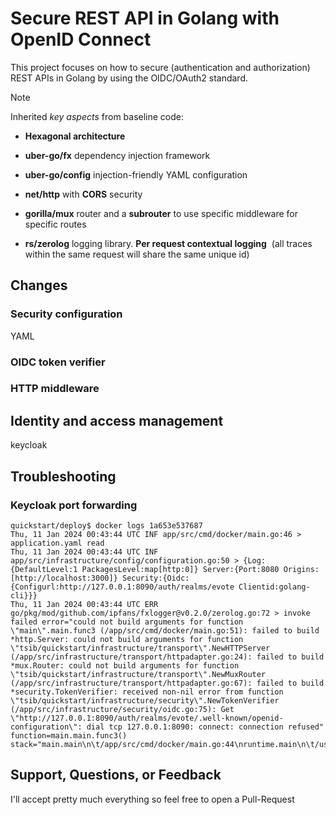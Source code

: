 # Secure REST API in Golang with OpenID Connect

This project focuses on how to secure (authentication and authorization) REST APIs in Golang by using the OIDC/OAuth2 standard. 
      
> [!NOTE]
> Inherited *key aspects* from baseline code:
>
> - **Hexagonal architecture**
> 
> - **uber-go/fx** dependency injection framework
> 
> - **uber-go/config** injection-friendly YAML configuration
> 
> - **net/http** with **CORS** security
> 
> - **gorilla/mux** router and a **subrouter** to use specific middleware for specific routes
> 
> - **rs/zerolog** logging library. **Per request contextual logging**  (all traces within the same request will share the same unique id)

## Changes

### Security configuration

YAML

### OIDC token verifier

### HTTP middleware

## Identity and access management

keycloak

## Troubleshooting

### Keycloak port forwarding

```shell
quickstart/deploy$ docker logs 1a653e537687
Thu, 11 Jan 2024 00:43:44 UTC INF app/src/cmd/docker/main.go:46 > application.yaml read
Thu, 11 Jan 2024 00:43:44 UTC INF app/src/infrastructure/config/configuration.go:50 > {Log:{DefaultLevel:1 PackagesLevel:map[http:0]} Server:{Port:8080 Origins:[http://localhost:3000]} Security:{Oidc:{Configurl:http://127.0.0.1:8090/auth/realms/evote Clientid:golang-cli}}}
Thu, 11 Jan 2024 00:43:44 UTC ERR go/pkg/mod/github.com/ipfans/fxlogger@v0.2.0/zerolog.go:72 > invoke failed error="could not build arguments for function \"main\".main.func3 (/app/src/cmd/docker/main.go:51): failed to build *http.Server: could not build arguments for function \"tsib/quickstart/infrastructure/transport\".NewHTTPServer (/app/src/infrastructure/transport/httpadapter.go:24): failed to build *mux.Router: could not build arguments for function \"tsib/quickstart/infrastructure/transport\".NewMuxRouter (/app/src/infrastructure/transport/httpadapter.go:67): failed to build *security.TokenVerifier: received non-nil error from function \"tsib/quickstart/infrastructure/security\".NewTokenVerifier (/app/src/infrastructure/security/oidc.go:75): Get \"http://127.0.0.1:8090/auth/realms/evote/.well-known/openid-configuration\": dial tcp 127.0.0.1:8090: connect: connection refused" function=main.main.func3() stack="main.main\n\t/app/src/cmd/docker/main.go:44\nruntime.main\n\t/usr/local/go/src/runtime/proc.go:267\n"
```



## Support, Questions, or Feedback

I'll accept pretty much everything so feel free to open a Pull-Request
